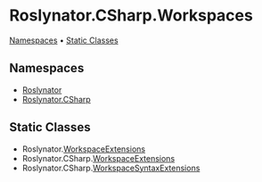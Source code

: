 <a name="_top"></a>

# Roslynator\.CSharp\.Workspaces

[Namespaces](#namespaces) &#x2022; [Static Classes](#static-classes)

## Namespaces

* [Roslynator](../../docs/apiRoslynator/README.md#_top)
* [Roslynator.CSharp](../../docs/apiRoslynator/CSharp/README.md#_top)

## Static Classes

* Roslynator\.[WorkspaceExtensions](../../docs/apiRoslynator/WorkspaceExtensions/README.md#_top)
* Roslynator\.CSharp\.[WorkspaceExtensions](../../docs/apiRoslynator/CSharp/WorkspaceExtensions/README.md#_top)
* Roslynator\.CSharp\.[WorkspaceSyntaxExtensions](../../docs/apiRoslynator/CSharp/WorkspaceSyntaxExtensions/README.md#_top)
